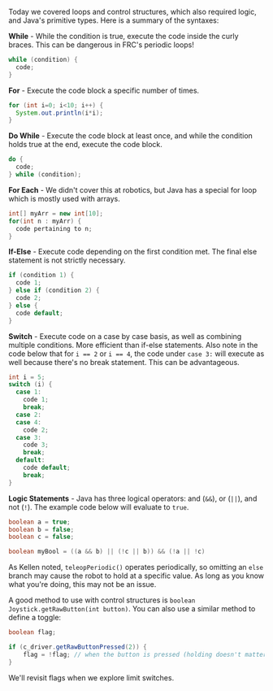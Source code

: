 Today we covered loops and control structures, which also required logic, and Java's primitive types. Here is a summary of the syntaxes:

**While** - While the condition is true, execute the code inside the curly braces. This can be dangerous in FRC's periodic loops!
```java
while (condition) {
  code;
}
```

**For** - Execute the code block a specific number of times.
```java
for (int i=0; i<10; i++) {
  System.out.println(i*i);
}
```

**Do While** - Execute the code block at least once, and while the condition holds true at the end, execute the code block.
```java
do {
  code;
} while (condition);
```

**For Each** - We didn't cover this at robotics, but Java has a special for loop which is mostly used with arrays.
```java
int[] myArr = new int[10];
for(int n : myArr) {
  code pertaining to n;
}
```

**If-Else** - Execute code depending on the first condition met. The final else statement is not strictly necessary.
```java
if (condition 1) {
  code 1;
} else if (condition 2) {
  code 2;
} else {
  code default;
}
```

**Switch** - Execute code on a case by case basis, as well as combining multiple conditions. More efficient than if-else statements. Also note in the code below that for `i == 2` or `i == 4`, the code under `case 3:` will execute as well because there's no break statement. This can be advantageous.
```java
int i = 5;
switch (i) {
  case 1:
    code 1;
    break;
  case 2:
  case 4:
    code 2;
  case 3:
    code 3;
    break;
  default:
    code default;
    break;
}
```

**Logic Statements** - Java has three logical operators: and (`&&`), or (`||`), and not (`!`). The example code below will evaluate to `true`.
```java
boolean a = true;
boolean b = false;
boolean c = false;

boolean myBool = ((a && b) || (!c || b)) && (!a || !c)
```

As Kellen noted, `teleopPeriodic()` operates periodically, so omitting an `else` branch may cause the robot to hold at a specific value. As long as you know what you're doing, this may not be an issue.

A good method to use with control structures is `boolean Joystick.getRawButton(int button)`. You can also use a similar method to define a toggle:
```java
boolean flag;

if (c_driver.getRawButtonPressed(2)) {
    flag = !flag; // when the button is pressed (holding doesn't matter), invert the state of the flag
}
```

We'll revisit flags when we explore limit switches.

